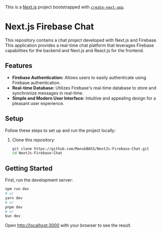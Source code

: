 This is a [Next.js](https://nextjs.org/) project bootstrapped with [`create-next-app`](https://github.com/vercel/next.js/tree/canary/packages/create-next-app).

# Next.js Firebase Chat

This repository contains a chat project developed with Next.js and Firebase. This application provides a real-time chat platform that leverages Firebase capabilities for the backend and Next.js and React.js for the frontend.

## Features

- **Firebase Authentication:** Allows users to easily authenticate using Firebase authentication.
- **Real-time Database:** Utilizes Firebase's real-time database to store and synchronize messages in real-time.
- **Simple and Modern User Interface:** Intuitive and appealing design for a pleasant user experience.

## Setup

Follow these steps to set up and run the project locally:

1. Clone this repository:

   ```bash
   git clone https://github.com/ManukBASS/NextJs-Firebase-Chat.git
   cd NextJs-Firebase-Chat


## Getting Started

First, run the development server:

```bash
npm run dev
# or
yarn dev
# or
pnpm dev
# or
bun dev
```

Open [http://localhost:3000](http://localhost:3000) with your browser to see the result.


